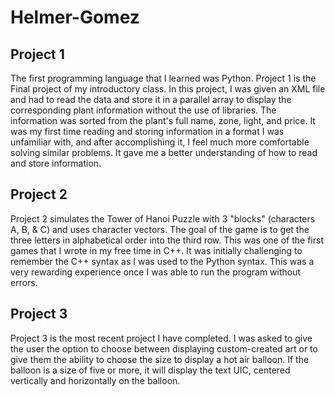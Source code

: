 # Helmer-Gomez
## Project 1

The first programming language that I learned was Python. Project 1 is the Final project of my introductory class. In this project, I was given an XML file and had to read the data and store it in a parallel array to display the corresponding plant information without the use of libraries. The information was sorted from the plant's full name, zone, light, and price. It was my first time reading and storing information in a format I was unfamiliar with, and after accomplishing it, I feel much more comfortable solving similar problems. It gave me a better understanding of how to read and store information.

## Project 2

Project 2 simulates the Tower of Hanoi Puzzle with 3 "blocks" (characters  A, B, & C) and uses character vectors. The goal of the game is to get the three letters in alphabetical order into the third row. This was one of the first games that I wrote in my free time in C++. It was initially challenging to remember the C++ syntax as I was used to the Python syntax. This was a very rewarding experience once I was able to run the program without errors. 

## Project 3

Project 3 is the most recent project I have completed. I was asked to give the user the option to choose between displaying custom-created art or to give them the ability to choose the size to display a hot air balloon. If the balloon is a size of five or more, it will display the text UIC, centered vertically and horizontally on the balloon. 

